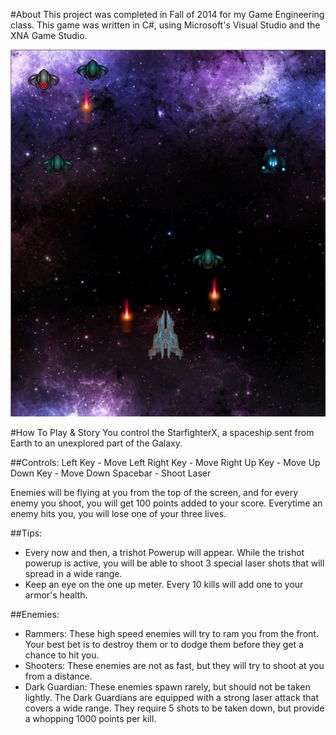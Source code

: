 #About
This project was completed in Fall of 2014 for my Game Engineering class. This game was written in C#, using Microsoft's Visual Studio and the XNA Game Studio.

![Screenshot for StarfighterX](ShooterScreenshot.PNG)


#How To Play & Story
You control the StarfighterX, a spaceship sent from Earth to an unexplored part of the Galaxy.

##Controls:
Left Key - Move Left
Right Key - Move Right
Up Key - Move Up
Down Key - Move Down
Spacebar - Shoot Laser

Enemies will be flying at you from the top of the screen,
and for every enemy you shoot, you will get 100 points added
to your score. Everytime an enemy hits you, you will lose one of
your three lives.

##Tips:
- Every now and then, a trishot Powerup will appear. While the trishot powerup is active,
you will be able to shoot 3 special laser shots that will spread in a wide range.
- Keep an eye on the one up meter. Every 10 kills will add one to your armor's health.

##Enemies:
- Rammers: These high speed enemies will try to ram you from the front. Your best bet is to destroy them or
to dodge them before they get a chance to hit you.
- Shooters: These enemies are not as fast, but they will try to shoot at you from a distance.
- Dark Guardian: These enemies spawn rarely, but should not be taken lightly. The Dark Guardians are equipped
with a strong laser attack that covers a wide range. They require 5 shots to be taken down, but provide a whopping
1000 points per kill.
